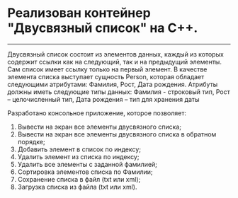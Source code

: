 # Реализован контейнер "Двусвязный список" на  C++.

_________________________


Двусвязный список состоит из элементов данных, каждый из которых содержит ссылки как на следующий, так и на предыдущий элементы. Сам список имеет ссылку только на первый элемент. В качестве элемента списка выступает сущность Person, которая обладает следующими атрибутами: Фамилия, Рост, Дата рождения. Атрибуты должны иметь следующие типы данных: Фамилия - строковый тип, Рост – целочисленный тип, Дата рождения – тип для хранения даты
 
Разработано консольное приложение, которое позволяет:
1. Вывести на экран все элементы двусвязного списка;
2. Вывести на экран все элементы двусвязного списка в обратном порядке;
3. Добавить элемент в список по индексу;
4. Удалить элемент из списка по индексу;
5. Удалить все элементы с заданной фамилией;
6. Сортировка элементов списка по Фамилии;
7. Сохранение списка в файл (txt или xml);
8. Загрузка списка из файла (txt или xml).